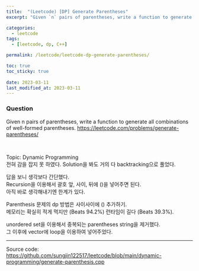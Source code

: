 ```yaml
---
title:  "(Leetcode) [DP] Generate Parentheses"
excerpt: "Given `n` pairs of parentheses, write a function to generate all combinations of well-formed parentheses."

categories:
  - leetcode
tags:
  - [leetcode, dp, C++]

permalink: /leetcode/leetcode-dp-generate-parentheses/

toc: true
toc_sticky: true
 
date: 2023-03-11
last_modified_at: 2023-03-11
---
```


### Question
Given n pairs of parentheses, write a function to generate all combinations of well-formed parentheses.
<https://leetcode.com/problems/generate-parentheses/>

<br>

Topic: Dynamic Programming  
전혀 감을 잡지 못 하였다. Solution을 봐도 거의 다 backtracking으로 풀었다.  

답을 보니 생각보다 간단했다.  
Recursion을 이용해서 괄호 앞, 사이, 뒤에 ()을 넣어주면 된다.   
아직 바로 생각해내기엔 한계가 있다.  

Parenthesis 문제의 dp 방법은 사이사이에 () 추가하기.   
메모리는 확실히 적게 먹지만 (Beats 94.2%) 런타임이 길다 (Beats 39.3%).   

unordered set을 이용해서 중복되는 parentheses string을 제거했다.  
그 이후에 vector에 loop을 이용하여 넣어주었다.  

---
Source code: <https://github.com/sungjin122517/leetcode/blob/main/dynamic-programming/generate-parenthesis.cpp>
